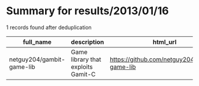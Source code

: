 
# Summary for results/2013/01/16
    
1 records found after deduplication

| full_name | description | html_url | matched_list | matched_count | pushed_at | size | stargazers_count | language | forks_count |
|---------------------------|------------------------------------|----------------------------------------------|----------------|-----------------|---------------------------|--------|--------------------|------------|---------------|
| netguy204/gambit-game-lib | Game library that exploits Gamit-C | https://github.com/netguy204/gambit-game-lib | ['exploit'] | 1 | 2013-01-16 03:27:55+00:00 | 14756 | 20 | C | 1 |
